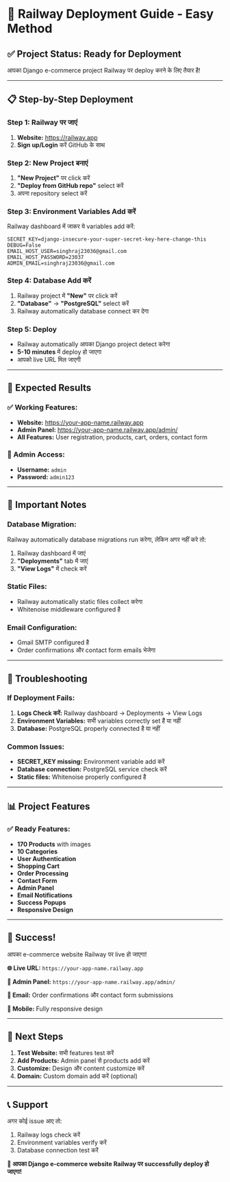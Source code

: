 # 🚀 Railway Deployment Guide - Easy Method

## ✅ **Project Status: Ready for Deployment**

आपका Django e-commerce project Railway पर deploy करने के लिए तैयार है!

---

## 📋 **Step-by-Step Deployment**

### **Step 1: Railway पर जाएं**
1. **Website:** https://railway.app
2. **Sign up/Login** करें GitHub के साथ

### **Step 2: New Project बनाएं**
1. **"New Project"** पर click करें
2. **"Deploy from GitHub repo"** select करें
3. अपना repository select करें

### **Step 3: Environment Variables Add करें**
Railway dashboard में जाकर ये variables add करें:

```
SECRET_KEY=django-insecure-your-super-secret-key-here-change-this
DEBUG=False
EMAIL_HOST_USER=singhraj23036@gmail.com
EMAIL_HOST_PASSWORD=23037
ADMIN_EMAIL=singhraj23036@gmail.com
```

### **Step 4: Database Add करें**
1. Railway project में **"New"** पर click करें
2. **"Database"** → **"PostgreSQL"** select करें
3. Railway automatically database connect कर देगा

### **Step 5: Deploy**
- Railway automatically आपका Django project detect करेगा
- **5-10 minutes** में deploy हो जाएगा
- आपको live URL मिल जाएगी

---

## 🎯 **Expected Results**

### **✅ Working Features:**
- **Website:** https://your-app-name.railway.app
- **Admin Panel:** https://your-app-name.railway.app/admin/
- **All Features:** User registration, products, cart, orders, contact form

### **🔧 Admin Access:**
- **Username:** `admin`
- **Password:** `admin123`

---

## 🚨 **Important Notes**

### **Database Migration:**
Railway automatically database migrations run करेगा, लेकिन अगर नहीं करे तो:
1. Railway dashboard में जाएं
2. **"Deployments"** tab में जाएं
3. **"View Logs"** में check करें

### **Static Files:**
- Railway automatically static files collect करेगा
- Whitenoise middleware configured है

### **Email Configuration:**
- Gmail SMTP configured है
- Order confirmations और contact form emails भेजेगा

---

## 🔧 **Troubleshooting**

### **If Deployment Fails:**
1. **Logs Check करें:** Railway dashboard → Deployments → View Logs
2. **Environment Variables:** सभी variables correctly set हैं या नहीं
3. **Database:** PostgreSQL properly connected है या नहीं

### **Common Issues:**
- **SECRET_KEY missing:** Environment variable add करें
- **Database connection:** PostgreSQL service check करें
- **Static files:** Whitenoise properly configured है

---

## 📊 **Project Features**

### **✅ Ready Features:**
- **170 Products** with images
- **10 Categories**
- **User Authentication**
- **Shopping Cart**
- **Order Processing**
- **Contact Form**
- **Admin Panel**
- **Email Notifications**
- **Success Popups**
- **Responsive Design**

---

## 🎉 **Success!**

आपका e-commerce website Railway पर live हो जाएगा!

**🌐 Live URL:** `https://your-app-name.railway.app`

**🔧 Admin Panel:** `https://your-app-name.railway.app/admin/`

**📧 Email:** Order confirmations और contact form submissions

**📱 Mobile:** Fully responsive design

---

## 🚀 **Next Steps**

1. **Test Website:** सभी features test करें
2. **Add Products:** Admin panel से products add करें
3. **Customize:** Design और content customize करें
4. **Domain:** Custom domain add करें (optional)

---

## 📞 **Support**

अगर कोई issue आए तो:
1. Railway logs check करें
2. Environment variables verify करें
3. Database connection test करें

**🎯 आपका Django e-commerce website Railway पर successfully deploy हो जाएगा!** 